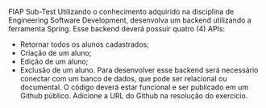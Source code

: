 FIAP Sub-Test
Utilizando o conhecimento adquirido na disciplina de Engineering
Software Development, desenvolva um backend utilizando a ferramenta Spring.
Esse backend deverá possuir quatro (4) APIs:
- Retornar todos os alunos cadastrados;
- Criação de um aluno;
- Edição de um aluno;
- Exclusão de um aluno.
Para desenvolver esse backend será necessário conectar com um banco
de dados, que pode ser relacional ou documental.
O código deverá estar funcional e ser publicado em um Github público.
Adicione a URL do Github na resolução do exercício.
